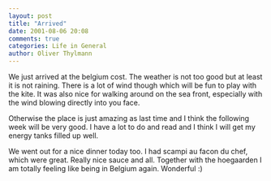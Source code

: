 ```yaml
---
layout: post
title: "Arrived"
date: 2001-08-06 20:08
comments: true
categories: Life in General
author: Oliver Thylmann
---
```



We just arrived at the belgium cost. The weather is not too good but at least it is not raining. There is a lot of wind though which will be fun to play with the kite. It was also nice for walking around on the sea front, especially with the wind blowing directly into you face.

Otherwise the place is just amazing as last time and I think the following week will be very good. I have a lot to do and read and I think I will get my energy tanks filled up well.

We went out for a nice dinner today too. I had scampi au facon du chef, which were great. Really nice sauce and all. Together with the hoegaarden I am totally feeling like being in Belgium again. Wonderful :)


